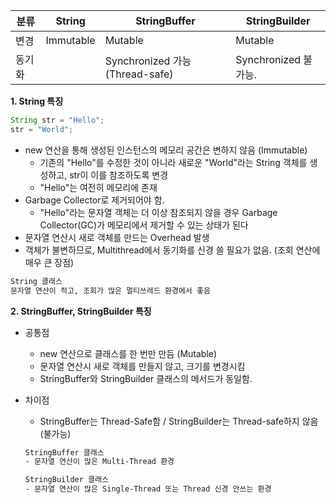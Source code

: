 | 분류 | String | StringBuffer | StringBuilder |
| --- | --- | --- | --- |
| 변경 | Immutable | Mutable | Mutable |
| 동기화 |  | Synchronized 가능 (Thread-safe) | Synchronized 불가능. |

**1. String 특징**

```java
String str = "Hello";
str = "World";
```

- new 연산을 통해 생성된 인스턴스의 메모리 공간은 변하지 않음 (Immutable)
    - 기존의 "Hello"를 수정한 것이 아니라 새로운 "World"라는 String 객체를 생성하고, str이 이를 참조하도록 변경
    - "Hello"는 여전히 메모리에 존재
- Garbage Collector로 제거되어야 함.
    - "Hello"라는 문자열 객체는 더 이상 참조되지 않을 경우 Garbage Collector(GC)가 메모리에서 제거할 수 있는 상태가 된다
- 문자열 연산시 새로 객체를 만드는 Overhead 발생
- 객체가 불변하므로, Multithread에서 동기화를 신경 쓸 필요가 없음. (조회 연산에 매우 큰 장점)

```bash
String 클래스
문자열 연산이 적고, 조회가 많은 멀티쓰레드 환경에서 좋음
```

**2. StringBuffer, StringBuilder 특징**

- 공통점
    - new 연산으로 클래스를 한 번만 만듬 (Mutable)
    - 문자열 연산시 새로 객체를 만들지 않고, 크기를 변경시킴
    - StringBuffer와 StringBuilder 클래스의 메서드가 동일함.
- 차이점
    - StringBuffer는 Thread-Safe함 / StringBuilder는 Thread-safe하지 않음 (불가능)
    
    ```bash
    StringBuffer 클래스
    - 문자열 연산이 많은 Multi-Thread 환경
    
    StringBuilder 클래스
    - 문자열 연산이 많은 Single-Thread 또는 Thread 신경 안쓰는 환경
    ```
